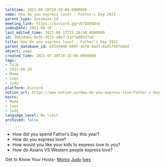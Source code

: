 ```yaml
---
talktime: 2021-08-20T20:30:00.0000000
name: How do you express love? - Father's Day 2021
parent_type: database_id
meeting_link: https://discord.gg/vE7QUXGDnS
indexDate: 2021-08-20
last_edited_time: 2021-08-17T23:26:00.0000000
id: 3863deba-8e35-4515-a0b7-2a77a0032fad
title: How do you express love? - Father's Day 2021
parent_database_id: e9339446-880f-4ef0-8ad7-8ad1f507dded
object: page
created_time: 2021-07-20T20:15:00.0000000
tags:
- Talk
- 2021-08-20
- Momo
- Ives
- Judy
platform: Discord
notion_url: https://www.notion.so/How-do-you-express-love-Father-s-Day-2021-3863deba8e354515a0b72a77a0032fad
hosts:
- Momo
- Ives
- Judy
language_level: No limit
archived: false
---
```


   - How did you spend Father’s Day this year?
   - How do you express love?
   - How would you like your kids to express love to you?
   - How do Asians VS Western people express love? 

Get to Know Your Hosts-
[Momo](/23f0f26c7f1547c0b08477c0c6f1f461)
[Judy](/d7df8bdfae994fc1a37a32b73806247f)
[Ives](/80871d292cbd411da0b1ab74bb5bccfd)




